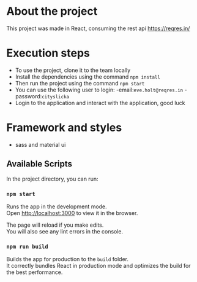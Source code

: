 # About the project
This project was made in React, consuming the rest api https://reqres.in/

# Execution steps
- To use the project, clone it to the team locally
- Install the dependencies using the command `npm install`
- Then run the project using the command `npm start`
- You can use the following user to login:
  -email:`eve.holt@reqres.in`
  -password:`cityslicka`
- Login to the application and interact with the application, good luck

# Framework and styles
- sass and material ui


## Available Scripts

In the project directory, you can run:

### `npm start`

Runs the app in the development mode.\
Open [http://localhost:3000](http://localhost:3000) to view it in the browser.

The page will reload if you make edits.\
You will also see any lint errors in the console.


### `npm run build`

Builds the app for production to the `build` folder.\
It correctly bundles React in production mode and optimizes the build for the best performance.

